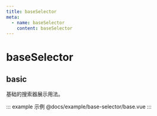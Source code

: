 ```yaml
---
title: baseSelector
meta:
  - name: baseSelector
    content: baseSelector
---
```



# baseSelector


## basic

基础的搜索器展示用法。


::: example 示例
@docs/example/base-selector/base.vue
:::
